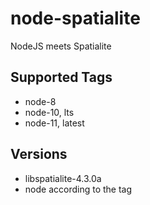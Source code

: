 # node-spatialite

NodeJS meets Spatialite

## Supported Tags

* node-8
* node-10, lts
* node-11, latest

## Versions

* libspatialite-4.3.0a
* node according to the tag